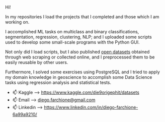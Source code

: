 Hi! 

In my repositories I load the projects that I completed and those which I am working on.

I accomplished ML tasks on multiclass and binary classifications, segmentation, regression, clustering, NLP; and 
I uploaded some scripts used to develop some small-scale programs with the Python GUI.

Not only did I load scripts, but I also published [open datasets](https://www.kaggle.com/die9origephit/datasets) obtained through web scraping or collected online, and I preprocessed them to be easily reusable by other users.

Furthermore, I solved some exercises using PostgreSQL and I tried to apply my domain knowledge in geoscience to accomplish some Data Science tasks using regression analysis and statistical tests. 


- 📫 Kaggle -->   https://www.kaggle.com/die9origephit/datasets
- 📫 Email --> diego.farchione@gmail.com
- 📫 Linkedin --> https://www.linkedin.com/in/diego-farchione-6a99a9210/
<!---
Iron486/Iron486 is a ✨ special ✨ repository because its `README.md` (this file) appears on your GitHub profile.
You can click the Preview link to take a look at your changes.
--->
